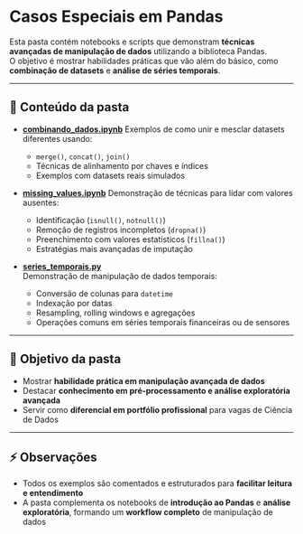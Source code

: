 # Casos Especiais em Pandas

Esta pasta contém notebooks e scripts que demonstram **técnicas avançadas de manipulação de dados** utilizando a biblioteca Pandas.  
O objetivo é mostrar habilidades práticas que vão além do básico, como **combinação de datasets** e **análise de séries temporais**.

---

## 📌 Conteúdo da pasta

- [**combinando_dados.ipynb**](https://github.com/Marlon99henrique/python-data-science/blob/main/02_bibliotecas/pandas/casos_especiais/combinando_dados.ipynb) 
  Exemplos de como unir e mesclar datasets diferentes usando:
  - `merge()`, `concat()`, `join()`  
  - Técnicas de alinhamento por chaves e índices  
  - Exemplos com datasets reais simulados  

- [**missing_values.ipynb**](https://github.com/Marlon99henrique/python-data-science/blob/main/02_bibliotecas/pandas/casos_especiais/missing_values.ipynb) 
  Demonstração de técnicas para lidar com valores ausentes:
  - Identificação (`isnull()`, `notnull()`)  
  - Remoção de registros incompletos (`dropna()`)  
  - Preenchimento com valores estatísticos (`fillna()`)  
  - Estratégias mais avançadas de imputação  

- [**series_temporais.py**](https://github.com/Marlon99henrique/python-data-science/blob/main/02_bibliotecas/pandas/casos_especiais/series_temporais.py)  
  Demonstração de manipulação de dados temporais:
  - Conversão de colunas para `datetime`  
  - Indexação por datas  
  - Resampling, rolling windows e agregações  
  - Operações comuns em séries temporais financeiras ou de sensores  

---

## 🎯 Objetivo da pasta

- Mostrar **habilidade prática em manipulação avançada de dados**  
- Destacar **conhecimento em pré-processamento e análise exploratória avançada**  
- Servir como **diferencial em portfólio profissional** para vagas de Ciência de Dados

---

## ⚡ Observações

- Todos os exemplos são comentados e estruturados para **facilitar leitura e entendimento**  
- A pasta complementa os notebooks de **introdução ao Pandas** e **análise exploratória**, formando um **workflow completo** de manipulação de dados
